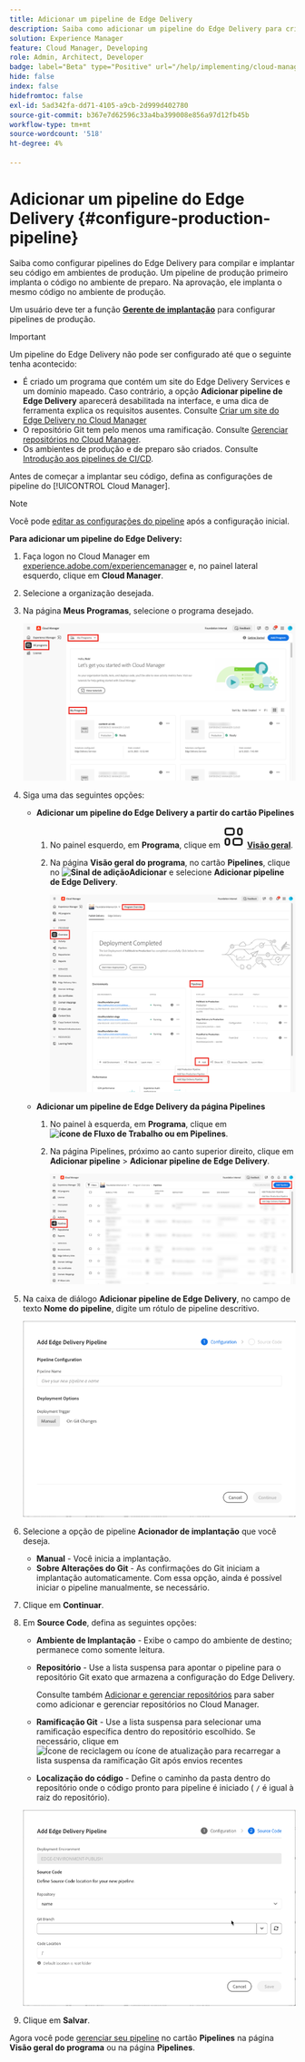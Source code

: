 ```yaml
---
title: Adicionar um pipeline de Edge Delivery
description: Saiba como adicionar um pipeline do Edge Delivery para criar e implantar seu código em ambientes de produção.
solution: Experience Manager
feature: Cloud Manager, Developing
role: Admin, Architect, Developer
badge: label="Beta" type="Positive" url="/help/implementing/cloud-manager/release-notes/current.md#gitlab-bitbucket"
hide: false
index: false
hidefromtoc: false
exl-id: 5ad342fa-dd71-4105-a9cb-2d999d402780
source-git-commit: b367e7d62596c33a4ba399008e856a97d12fb45b
workflow-type: tm+mt
source-wordcount: '518'
ht-degree: 4%

---
```


# Adicionar um pipeline do Edge Delivery {#configure-production-pipeline}

Saiba como configurar pipelines do Edge Delivery para compilar e implantar seu código em ambientes de produção. Um pipeline de produção primeiro implanta o código no ambiente de preparo. Na aprovação, ele implanta o mesmo código no ambiente de produção.

Um usuário deve ter a função **[Gerente de implantação](/help/onboarding/cloud-manager-introduction.md#role-based-permissions)** para configurar pipelines de produção.

>[!IMPORTANT]
>
>Um pipeline do Edge Delivery não pode ser configurado até que o seguinte tenha acontecido:
>
>* É criado um programa que contém um site do Edge Delivery Services e um domínio mapeado. Caso contrário, a opção **Adicionar pipeline de Edge Delivery** aparecerá desabilitada na interface, e uma dica de ferramenta explica os requisitos ausentes. Consulte [Criar um site do Edge Delivery no Cloud Manager](/help/implementing/cloud-manager/edge-delivery/create-edge-delivery-site.md)
>* O repositório Git tem pelo menos uma ramificação. Consulte [Gerenciar repositórios no Cloud Manager](/help/implementing/cloud-manager/managing-code/managing-repositories.md).
>* Os ambientes de produção e de preparo são criados. Consulte [Introdução aos pipelines de CI/CD](/help/implementing/cloud-manager/configuring-pipelines/introduction-ci-cd-pipelines.md).

<!-- CMGR‑69680 -->


Antes de começar a implantar seu código, defina as configurações de pipeline do [!UICONTROL Cloud Manager].

>[!NOTE]
>
>Você pode [editar as configurações do pipeline](managing-pipelines.md) após a configuração inicial.

**Para adicionar um pipeline do Edge Delivery:**

1. Faça logon no Cloud Manager em [experience.adobe.com/experiencemanager](https://my.cloudmanager.adobe.com/) e, no painel lateral esquerdo, clique em **Cloud Manager**.

1. Selecione a organização desejada.

1. Na página **Meus Programas**, selecione o programa desejado.

   ![Página Meus programas no Cloud Manager](/help/implementing/cloud-manager/configuring-pipelines/assets/my-programs.png)

1. Siga uma das seguintes opções:

   * **Adicionar um pipeline do Edge Delivery a partir do cartão Pipelines**

      1. No painel esquerdo, em **Programa**, clique em **![Ícone de visão geral](/help/implementing/cloud-manager/configuring-pipelines/assets/overview.svg) [Visão geral](/help/implementing/cloud-manager/navigation.md#my-programs)**.
      1. Na página **Visão geral do programa**, no cartão **Pipelines**, clique no **![Sinal de adição](https://spectrum.adobe.com/static/icons/workflow_18/Smock_Add_18_N.svg)Adicionar** e selecione **Adicionar pipeline de Edge Delivery**.

         ![O cartão Pipelines na página Visão Geral do Programa](/help/implementing/cloud-manager/configuring-pipelines/assets/pipelinescard-add-ed-pipeline.png)

   * **Adicionar um pipeline de Edge Delivery da página Pipelines**

      1. No painel à esquerda, em **Programa**, clique em **![ícone de Fluxo de Trabalho ou em ](https://spectrum.adobe.com/static/icons/workflow_18/Smock_Workflow_18_N.svg) Pipelines**.
      1. Na página Pipelines, próximo ao canto superior direito, clique em **Adicionar pipeline** > **Adicionar pipeline de Edge Delivery**.

         ![A página Pipelines com o botão Adicionar Pipeline](/help/implementing/cloud-manager/configuring-pipelines/assets/pipelinespage-add-ed-pipeline.png)

1. Na caixa de diálogo **Adicionar pipeline de Edge Delivery**, no campo de texto **Nome do pipeline**, digite um rótulo de pipeline descritivo.

   ![Caixa de diálogo Adicionar pipeline do Edge Delivery](/help/implementing/cloud-manager/configuring-pipelines/assets/add-edge-delivery-pipeline-configuration.png)

1. Selecione a opção de pipeline **Acionador de implantação** que você deseja.

   * **Manual** - Você inicia a implantação.
   * **Sobre Alterações do Git** - As confirmações do Git iniciam a implantação automaticamente. Com essa opção, ainda é possível iniciar o pipeline manualmente, se necessário.

1. Clique em **Continuar**.

1. Em **Source Code**, defina as seguintes opções:

   * **Ambiente de Implantação** - Exibe o campo do ambiente de destino; permanece como somente leitura.

   * **Repositório** - Use a lista suspensa para apontar o pipeline para o repositório Git exato que armazena a configuração do Edge Delivery.

     Consulte também [Adicionar e gerenciar repositórios](/help/implementing/cloud-manager/managing-code/managing-repositories.md) para saber como adicionar e gerenciar repositórios no Cloud Manager.

   * **Ramificação Git** - Use a lista suspensa para selecionar uma ramificação específica dentro do repositório escolhido. Se necessário, clique em ![Ícone de reciclagem ou ícone de atualização](https://spectrum.adobe.com/static/icons/workflow_18/Smock_Refresh_18_N.svg) para recarregar a lista suspensa da ramificação Git após envios recentes
   * **Localização do código** - Define o caminho da pasta dentro do repositório onde o código pronto para pipeline é iniciado ( `/` é igual à raiz do repositório).

   ![Configurar pipeline](/help/implementing/cloud-manager/configuring-pipelines/assets/add-edge-delivery-pipeline-sourcecode.png)

1. Clique em **Salvar**.

Agora você pode [gerenciar seu pipeline](managing-pipelines.md) no cartão **Pipelines** na página **Visão geral do programa** ou na página **Pipelines**.
